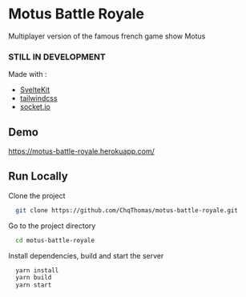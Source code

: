 # Motus Battle Royale

Multiplayer version of the famous french game show Motus

### STILL IN DEVELOPMENT

Made with :
- [SvelteKit](https://github.com/sveltejs/kit)
- [tailwindcss](https://github.com/tailwindlabs/tailwindcss)
- [socket.io](https://github.com/socketio/socket.io)

## Demo

https://motus-battle-royale.herokuapp.com/

## Run Locally

Clone the project

```bash
  git clone https://github.com/ChqThomas/motus-battle-royale.git
```

Go to the project directory

```bash
  cd motus-battle-royale
```

Install dependencies, build and start the server

```bash
  yarn install
  yarn build
  yarn start
```


